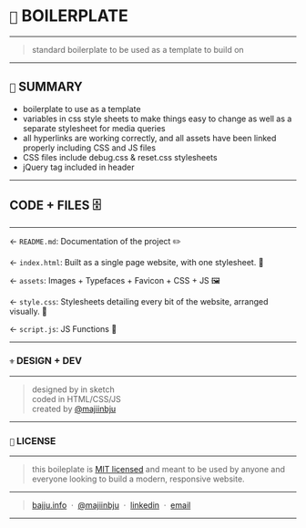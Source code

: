 # `🥵` BOILERPLATE
---
> standard boilerplate to be used as a template to build on
---
## `📑` SUMMARY
- boilerplate to use as a template <br>
- variables in css style sheets to make things easy to change as well as a separate stylesheet for media queries <br>
- all hyperlinks are working correctly, and all assets have been linked properly including CSS and JS files <br>
- CSS files include debug.css & reset.css stylesheets <br>
- jQuery tag included in header
---
## CODE + FILES 🗄
---
← `README.md`: Documentation of the project ✏️

← `index.html`: Built as a single page website, with one stylesheet. 📝

← `assets`: Images + Typefaces + Favicon + CSS + JS 🖼

← `style.css`: Stylesheets detailing every bit of the website, arranged visually. 🌈

← `script.js`: JS Functions 👾

---
### `⚜️` DESIGN + DEV
---
> designed by in sketch<br>
> coded in HTML/CSS/JS<br>
created by [@majiinbju](https://github.com/majiinbju)
---
### `🪪` LICENSE
---
> this boileplate is [MIT licensed](https://github.com/majiinbju/joga/blob/main/LICENSE) and meant to be used by anyone and everyone looking to build a modern, responsive website.
---
> [bajju.info](https://www.bajju.info) &nbsp;&middot;&nbsp;
> [@majiinbju](https://github.com/majiinbju) &nbsp;&middot;&nbsp;
> [linkedin](https://www.linkedin.com/in/vivek-bajaj-4a8035152/) &nbsp;&middot;&nbsp;
> [email](mailto:hi@vivekbajaj.design)
---


